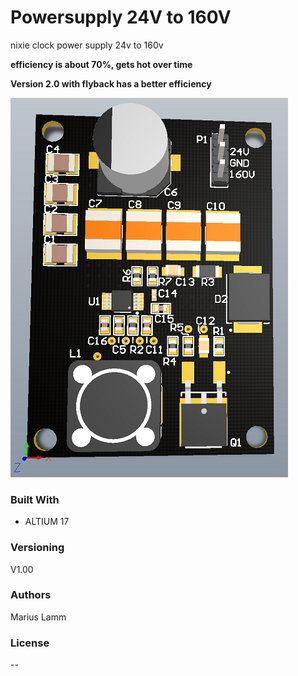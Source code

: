 # Powersupply 24V to 160V
nixie clock power supply 24v to 160v

**efficiency is about 70%, gets hot over time**

**Version 2.0 with flyback has a better efficiency**

![img](https://github.com/MariusLamm/Powersupply_24Vto160V_V1.0/blob/master/Powersupply_24Vto160V.PNG)

### Built With
- ALTIUM 17

### Versioning
V1.00 

### Authors
Marius Lamm

### License
--

